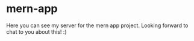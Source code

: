 # mern-app

Here you can see my server for the mern app project. 
Looking forward to chat to you about this! :) 
